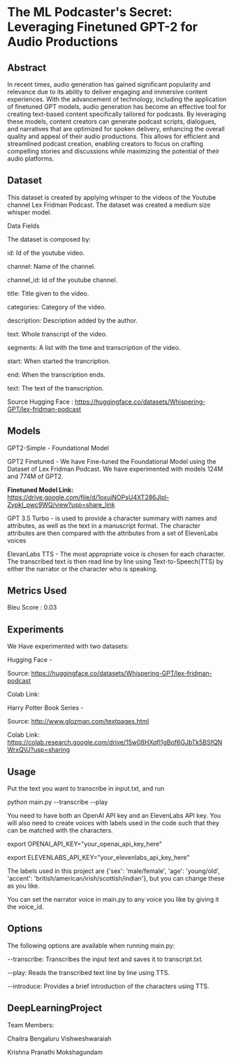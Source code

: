 # The ML Podcaster's Secret: Leveraging Finetuned GPT-2 for Audio Productions

## Abstract
In recent times, audio generation has gained significant popularity and relevance due to its ability to deliver engaging and immersive content experiences. With the advancement of technology, including the application of finetuned GPT models, audio generation has become an effective tool for creating text-based content specifically tailored for podcasts. By leveraging these models, content creators can generate podcast scripts, dialogues, and narratives that are optimized for spoken delivery, enhancing the overall quality and appeal of their audio productions. This allows for efficient and streamlined podcast creation, enabling creators to focus on crafting compelling stories and discussions while maximizing the potential of their audio platforms.
## Dataset 

This dataset is created by applying whisper to the videos of the Youtube channel Lex Fridman Podcast. The dataset was created a medium size whisper model.


Data Fields

The dataset is composed by:

id: Id of the youtube video.

channel: Name of the channel.

channel_id: Id of the youtube channel.

title: Title given to the video.

categories: Category of the video.

description: Description added by the author.

text: Whole transcript of the video.

segments: A list with the time and transcription of the video.

start: When started the trancription.

end: When the transcription ends.

text: The text of the transcription.

Source Hugging Face : https://huggingface.co/datasets/Whispering-GPT/lex-fridman-podcast

## Models

GPT2-Simple - Foundational Model

GPT2 Finetuned - We have Fine-tuned the Foundational Model using the Dataset of Lex Fridman Podcast. We have experimented with models 124M and 774M of GPT2.

**Finetuned Model Link:** https://drive.google.com/file/d/1oxuiNOPsU4XT286Jlpl-ZypkI_pwc9WQ/view?usp=share_link

GPT 3.5 Turbo -  is used to provide a character summary with names and attributes, as well as the text in a manuscript format. The character attributes are then compared with the attributes from a set of ElevenLabs voices

ElevanLabs TTS - The most appropriate voice is chosen for each character. The transcribed text is then read line by line using Text-to-Speech(TTS) by either the narrator or the character who is speaking.

## Metrics Used

Bleu Score : 0.03

## Experiments
We Have experimented with two datasets:

Hugging Face - 

Source: https://huggingface.co/datasets/Whispering-GPT/lex-fridman-podcast

Colab Link: 

Harry Potter Book Series - 

Source: http://www.glozman.com/textpages.html

Colab Link: https://colab.research.google.com/drive/15w08HXqfl1gBof6GJbTk5BSfQNWrxQVJ?usp=sharing


## Usage


Put the text you want to transcribe in input.txt, and run

python main.py --transcribe --play

You need to have both an OpenAI API key and an ElevenLabs API key. You will also need to create voices with labels used in the code such that they can be matched with the characters.

export OPENAI_API_KEY="your_openai_api_key_here"

export ELEVENLABS_API_KEY="your_elevenlabs_api_key_here"

The labels used in this project are {'sex': 'male/female', 'age': 'young/old', 'accent': 'british/american/irish/scottish/indian'}, but you can change these as you like.


You can set the narrator voice in main.py to any voice you like by giving it the voice_id.

## Options


The following options are available when running main.py:

--transcribe: Transcribes the input text and saves it to transcript.txt.


--play: Reads the transcribed text line by line using TTS.


--introduce: Provides a brief introduction of the characters using TTS.

## DeepLearningProject
Team Members:

Chaitra Bengaluru Vishweshwaraiah


Krishna Pranathi Mokshagundam
